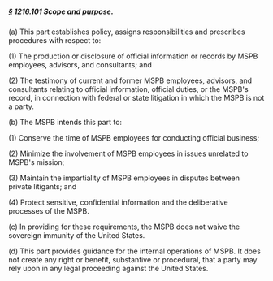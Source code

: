 ##### § 1216.101 Scope and purpose. #####

(a) This part establishes policy, assigns responsibilities and prescribes procedures with respect to:

(1) The production or disclosure of official information or records by MSPB employees, advisors, and consultants; and

(2) The testimony of current and former MSPB employees, advisors, and consultants relating to official information, official duties, or the MSPB's record, in connection with federal or state litigation in which the MSPB is not a party.

(b) The MSPB intends this part to:

(1) Conserve the time of MSPB employees for conducting official business;

(2) Minimize the involvement of MSPB employees in issues unrelated to MSPB's mission;

(3) Maintain the impartiality of MSPB employees in disputes between private litigants; and

(4) Protect sensitive, confidential information and the deliberative processes of the MSPB.

(c) In providing for these requirements, the MSPB does not waive the sovereign immunity of the United States.

(d) This part provides guidance for the internal operations of MSPB. It does not create any right or benefit, substantive or procedural, that a party may rely upon in any legal proceeding against the United States.